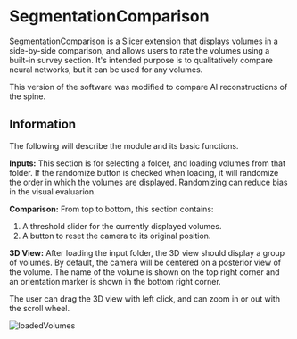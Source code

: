 # SegmentationComparison

SegmentationComparison is a Slicer extension that displays volumes in a side-by-side comparison, and allows users to rate the volumes using a built-in survey section. It's intended purpose is to qualitatively compare neural networks, but it can be used for any volumes.

This version of the software was modified to compare AI reconstructions of the spine.

## Information

The following will describe the module and its basic functions.

**Inputs:**
This section is for selecting a folder, and loading volumes from that folder. If the randomize button is checked when loading, it will randomize the order in which the volumes are displayed. Randomizing can reduce bias in the visual evaluarion. 

**Comparison:**
From top to bottom, this section contains:
1. A threshold slider for the currently displayed volumes.
2. A button to reset the camera to its original position. 

**3D View:**
After loading the input folder, the 3D view should display a group of volumes. By default, the camera will be centered on a posterior view of the volume. The name of the volume is shown on the top right corner and an orientation marker is shown in the bottom right corner. 

The user can drag the 3D view with left click, and can zoom in or out with the scroll wheel. 

![loadedVolumes](https://github.com/keiranbarr/SegmentationComparison/blob/master/loadedVolumes.PNG)
